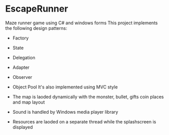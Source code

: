 # EscapeRunner
Maze runner game using C# and windows forms 
This project implements the following design patterns:
- Factory
- State
- Delegation
- Adapter
- Observer
- Object Pool
It's also implemented using MVC style

- The map is laoded dynamically with the monster, bullet, gifts coin places and map layout
- Sound is handled by Windows media player library
- Resources are laoded on a separate thread while the splashscreen is displayed
